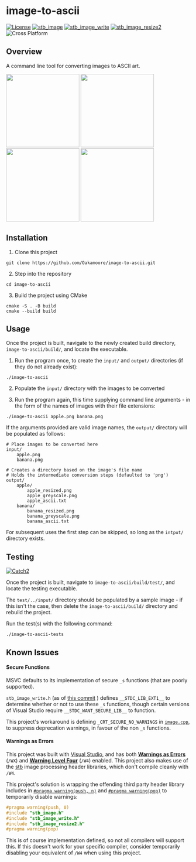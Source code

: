# image-to-ascii

[![License](https://img.shields.io/badge/License-MIT-green)](https://github.com/Oakamoore/image-to-ascii/blob/main/LICENSE) [![stb_image](https://img.shields.io/badge/stb__image-2.29-orange)](https://github.com/nothings/stb/blob/master/stb_image.h) [![stb_image_write](https://img.shields.io/badge/stb__image__write_-1.16-orange)](https://github.com/nothings/stb/blob/master/stb_image_write.h) [![stb_image_resize2](https://img.shields.io/badge/stb__image__resize2_-2.06-orange)](https://github.com/nothings/stb/blob/master/stb_image_resize2.h) ![Cross Platform](https://img.shields.io/badge/Cross_Platform-blue)

## Overview

A command line tool for converting images to ASCII art. 

<p float="left">
<img src="https://github.com/Oakamoore/image-to-ascii/assets/57583938/3e4af5a1-4ef3-44ec-9dd8-bf10e5fa0457" width="200">
<img src="https://github.com/Oakamoore/image-to-ascii/assets/57583938/cacd0242-62b2-4419-a0b0-77c29994fd9b" width="200">
<img src="https://github.com/Oakamoore/image-to-ascii/assets/57583938/3e497a3f-3e8b-4171-8443-4b26302b060f" width="200">
<img src="https://github.com/Oakamoore/image-to-ascii/assets/57583938/77d348e1-f575-4b11-af7d-cca551123b22" width="200">
</p>

## Installation

1. Clone this project

```shell
git clone https://github.com/Oakamoore/image-to-ascii.git
```

2. Step into the repository

```shell
cd image-to-ascii
```

3. Build the project using CMake

```shell
cmake -S . -B build
cmake --build build
```

## Usage 

Once the project is built, navigate to the newly created build directory, `image-to-ascii/build/`, and locate the executable.

1. Run the program once, to create the `input/` and `output/` directories (if they do not already exist):

```shell
./image-to-ascii
```

2. Populate the `input/` directory with the images to be converted

3. Run the program again, this time supplying command line arguments - in the form of the names of images with their file extensions:

```shell
./image-to-ascii apple.png banana.png 
```

If the arguments provided are valid image names, the `output/` directory will be populated as follows:

```shell
# Place images to be converted here
input/
	apple.png
	banana.png

# Creates a directory based on the image's file name
# Holds the intermediate conversion steps (defaulted to 'png')
output/	
	apple/
		apple_resized.png
		apple_greyscale.png
		apple_ascii.txt
	banana/
		banana_resized.png
		banana_greyscale.png
		banana_ascii.txt
```

For subsequent uses the first step can be skipped, so long as the `intput/` directory exists. 

## Testing
[![Catch2](https://img.shields.io/badge/Catch2-3.6.0-orange)](https://github.com/catchorg/Catch2/tree/devel)

Once the project is built, navigate to `image-to-ascii/build/test/`, and locate the testing executable.

The `test/../input/` directory should be populated by a sample image - if this isn't the case, then delete the `image-to-ascii/build/` directory and rebuild the project.

Run the test(s) with the following command:

```shell
./image-to-ascii-tests
```

## Known Issues

#### Secure Functions

MSVC defaults to its implementation of secure `_s` functions (that are poorly supported).

`stb_image_write.h` (as of [this commit](https://github.com/nothings/stb/commit/a5e40739ac096711e6640babdf3038c8203f9978) ) defines `__STDC_LIB_EXT1__` to determine whether or not to use these `_s` functions, though certain versions of Visual Studio require `__STDC_WANT_SECURE_LIB__` to function. 

This project's workaround is defining `_CRT_SECURE_NO_WARNINGS` in [`image.cpp`](https://github.com/Oakamoore/image-to-ascii/blob/main/src/image.cpp), to suppress deprecation warnings, in favour of the non `_s` functions. 

#### Warnings as Errors

This project was built with [Visual Studio](https://visualstudio.microsoft.com/), and has both [**Warnings as Errors**](https://learn.microsoft.com/en-us/cpp/build/reference/compiler-option-warning-level?view=msvc-170) (`/WX`) and [**Warning Level Four**](https://learn.microsoft.com/en-us/cpp/build/reference/compiler-option-warning-level?view=msvc-170) (`/W4`) enabled. This project also makes use of the [stb](https://github.com/nothings/stb) image processing header libraries, which don't compile cleanly with `/W4`. 

This project's solution is wrapping the offending third party header library includes in [`#pragma warning(push, n)`](https://learn.microsoft.com/en-us/cpp/preprocessor/warning?view=msvc-170#push-and-pop) and [`#pragma warning(pop)`](https://learn.microsoft.com/en-us/cpp/preprocessor/warning?view=msvc-170#push-and-pop) to temporarily disable warnings:

```cpp
#pragma warning(push, 0)
#include "stb_image.h"
#include "stb_image_write.h"
#include "stb_image_resize2.h"
#pragma warning(pop)
```

This is of course implementation defined, so not all compilers will support this. If this doesn't work for your specific compiler, consider temporarily disabling your equivalent of `/W4` when using this project.